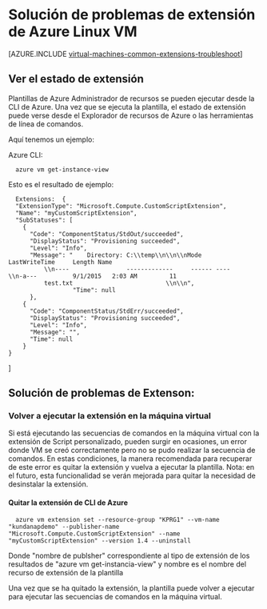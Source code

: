 <properties
   pageTitle="Solución de problemas de extensión Linux VM | Microsoft Azure"
   description="Obtenga información acerca de cómo solucionar errores de extensión de Azure Linux VM"
   services="virtual-machines-linux"
   documentationCenter=""
   authors="kundanap"
   manager="timlt"
   editor=""
   tags="top-support-issue,azure-resource-manager"/>

<tags
   ms.service="virtual-machines-linux"
   ms.devlang="na"
   ms.topic="support-article"
   ms.tgt_pltfrm="vm-linux"
   ms.workload="infrastructure-services"
   ms.date="03/29/2016"
   ms.author="kundanap"/>

# <a name="troubleshooting-azure-linux-vm-extension-failures"></a>Solución de problemas de extensión de Azure Linux VM

[AZURE.INCLUDE [virtual-machines-common-extensions-troubleshoot](../../includes/virtual-machines-common-extensions-troubleshoot.md)]

## <a name="viewing-extension-status"></a>Ver el estado de extensión
Plantillas de Azure Administrador de recursos se pueden ejecutar desde la CLI de Azure. Una vez que se ejecuta la plantilla, el estado de extensión puede verse desde el Explorador de recursos de Azure o las herramientas de línea de comandos.

Aquí tenemos un ejemplo:

Azure CLI:

      azure vm get-instance-view


Esto es el resultado de ejemplo:

      Extensions:  {
      "ExtensionType": "Microsoft.Compute.CustomScriptExtension",
      "Name": "myCustomScriptExtension",
      "SubStatuses": [
        {
          "Code": "ComponentStatus/StdOut/succeeded",
          "DisplayStatus": "Provisioning succeeded",
          "Level": "Info",
          "Message": "    Directory: C:\\temp\\n\\n\\nMode                LastWriteTime     Length Name
              \\n----                -------------     ------ ----                              \\n-a---          9/1/2015   2:03 AM         11
              test.txt                          \\n\\n",
                      "Time": null
          },
        {
          "Code": "ComponentStatus/StdErr/succeeded",
          "DisplayStatus": "Provisioning succeeded",
          "Level": "Info",
          "Message": "",
          "Time": null
        }
    }
  ]

## <a name="troubleshooting-extenson-failures"></a>Solución de problemas de Extenson:

### <a name="re-running-the-extension-on-the-vm"></a>Volver a ejecutar la extensión en la máquina virtual

Si está ejecutando las secuencias de comandos en la máquina virtual con la extensión de Script personalizado, pueden surgir en ocasiones, un error donde VM se creó correctamente pero no se pudo realizar la secuencia de comandos. En estas condiciones, la manera recomendada para recuperar de este error es quitar la extensión y vuelva a ejecutar la plantilla.
Nota: en el futuro, esta funcionalidad se verán mejorada para quitar la necesidad de desinstalar la extensión.

#### <a name="remove-the-extension-from-azure-cli"></a>Quitar la extensión de CLI de Azure

      azure vm extension set --resource-group "KPRG1" --vm-name "kundanapdemo" --publisher-name "Microsoft.Compute.CustomScriptExtension" --name "myCustomScriptExtension" --version 1.4 --uninstall

Donde "nombre de publsher" correspondiente al tipo de extensión de los resultados de "azure vm get-instancia-view" y nombre es el nombre del recurso de extensión de la plantilla

Una vez que se ha quitado la extensión, la plantilla puede volver a ejecutar para ejecutar las secuencias de comandos en la máquina virtual.
